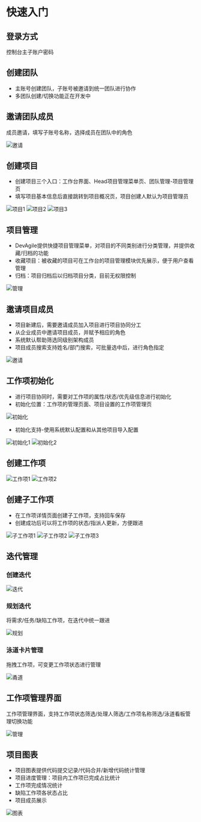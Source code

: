 # 快速入门
## 登录方式
控制台主子账户密码
## 创建团队
* 主账号创建团队，子账号被邀请到统一团队进行协作
* 多团队创建/切换功能正在开发中

## 邀请团队成员
成员邀请，填写子账号名称，选择成员在团队中的角色

![邀请](/image/DevAgile/image-ark/1.png)
## 创建项目
* 创建项目三个入口：工作台界面、Head项目管理菜单页、团队管理-项目管理页
* 填写项目基本信息后直接跳转到项目概况页，项目创建人默认为项目管理员

![项目1](/image/DevAgile/image-ark/2.png)
![项目2](/image/DevAgile/image-ark/3.png)
![项目3](/image/DevAgile/image-ark/4.png)

## 项目管理
* DevAgile提供快捷项目管理菜单，对项目的不同类别进行分类管理，并提供收藏/归档的功能
* 收藏项目：被收藏的项目可在工作台的项目管理模块优先展示，便于用户查看管理
* 归档：项目归档后以归档项目分类，目前无权限控制

![管理](/image/DevAgile/image-ark/5.png)

## 邀请项目成员
* 项目新建后，需要邀请成员加入项目进行项目协同分工
* 从企业成员中邀请项目成员，并赋予相应的角色
* 系统默认帮助筛选同级别架构成员
* 项目成员搜索支持姓名/部门搜索，可批量选中后，进行角色指定

![邀请](/image/DevAgile/image/项目成员邀请1.png)

## 工作项初始化
* 进行项目协同时，需要对工作项的属性/状态/优先级信息进行初始化
* 初始化位置：工作项的管理页面、项目设置的工作项管理页

![初始化](/image/DevAgile/image-ark/7.png)
* 初始化支持-使用系统默认配置和从其他项目导入配置

![初始化1](/image/DevAgile/image/初始化1.png)
![初始化2](/image/DevAgile/image/初始化2.png)

## 创建工作项

![工作项1](/image/DevAgile/image-ark/10.png)
![工作项2](/image/DevAgile/image/创建工作项.png)
## 创建子工作项
* 在工作项详情页面创建子工作项，支持回车保存
* 创建成功后可以将工作项的状态/指派人更新，方便跟进

![子工作项1](/image/DevAgile/image/子工作项1.png)
![子工作项2](/image/DevAgile/image/子工作项2.png)
![子工作项3](/image/DevAgile/image/子工作项3.png)

## 迭代管理
### 创建迭代

![迭代](/image/DevAgile/image-ark/13.png)
### 规划迭代
将需求/任务/缺陷工作项，在迭代中统一跟进

![规划](/image/DevAgile/image-ark/14.png)
### 泳道卡片管理
拖拽工作项，可变更工作项状态进行管理

![甬道](/image/DevAgile/image-ark/15.png)
## 工作项管理界面
工作项管理界面，支持工作项状态筛选/处理人筛选/工作项名称筛选/泳道看板管理切换功能

![管理](/image/DevAgile/image-ark/16.png)
## 项目图表
* 项目图表提供代码提交记录/代码合并/新增代码统计管理
* 项目进度管理：项目内工作项已完成占比统计
* 工作项完成情况统计
* 缺陷工作项各状态占比
* 项目成员展示

![图表](/image/DevAgile/image-ark/17.png)
